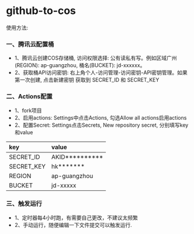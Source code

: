 # github-to-cos

使用方法:

### 一、腾讯云配置桶

* 1、腾讯云创建COS存储桶, 访问权限选择: 公有读私有写。例如区域广州(REGION): ap-guangzhou, 桶名(BUCKET): jd-xxxxxx。
* 2、获取桶API访问密钥: 右上角个人-访问管理-访问密钥-API密钥管理。如果第一次创建, 点击新建密钥
获取到 SECRET_ID 和 SECRET_KEY

### 二、Actions配置

* 1、fork项目
* 2、启用actions: Settings中点击Actions, 勾选Allow all actions启用actions
* 2、配置Secret: Settings点击Secrets, New repository secret, 分别填写key和value

|  key   | value  |
|  :----  | :----  |
| SECRET_ID  | AKID********** |
| SECRET_KEY  | hk******* |
| REGION  | ap-guangzhou |
| BUCKET  | jd-xxxxx |

### 三、触发运行
* 1、定时器每4小时跑，有需要自己更改，不建议太频繁
* 2、手动运行，随便编辑一下文件提交可以触发运行.
